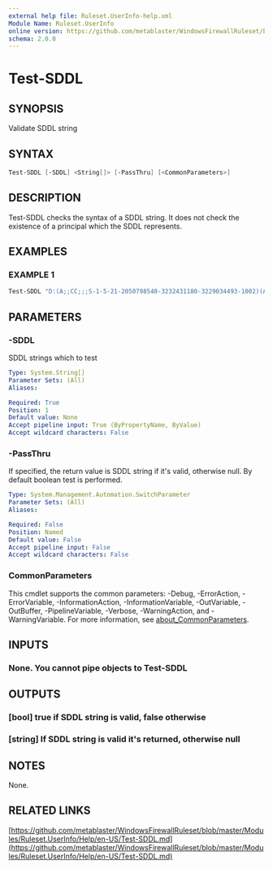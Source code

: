 ```yaml
---
external help file: Ruleset.UserInfo-help.xml
Module Name: Ruleset.UserInfo
online version: https://github.com/metablaster/WindowsFirewallRuleset/blob/master/Modules/Ruleset.UserInfo/Help/en-US/Test-SDDL.md
schema: 2.0.0
---
```


# Test-SDDL

## SYNOPSIS

Validate SDDL string

## SYNTAX

```powershell
Test-SDDL [-SDDL] <String[]> [-PassThru] [<CommonParameters>]
```

## DESCRIPTION

Test-SDDL checks the syntax of a SDDL string.
It does not check the existence of a principal which the SDDL represents.

## EXAMPLES

### EXAMPLE 1

```powershell
Test-SDDL "D:(A;;CC;;;S-1-5-21-2050798540-3232431180-3229034493-1002)(A;;CC;;;S-1-5-21-2050798540-3232341180-3229034493-1001)"
```

## PARAMETERS

### -SDDL

SDDL strings which to test

```yaml
Type: System.String[]
Parameter Sets: (All)
Aliases:

Required: True
Position: 1
Default value: None
Accept pipeline input: True (ByPropertyName, ByValue)
Accept wildcard characters: False
```

### -PassThru

If specified, the return value is SDDL string if it's valid, otherwise null.
By default boolean test is performed.

```yaml
Type: System.Management.Automation.SwitchParameter
Parameter Sets: (All)
Aliases:

Required: False
Position: Named
Default value: False
Accept pipeline input: False
Accept wildcard characters: False
```

### CommonParameters

This cmdlet supports the common parameters: -Debug, -ErrorAction, -ErrorVariable, -InformationAction, -InformationVariable, -OutVariable, -OutBuffer, -PipelineVariable, -Verbose, -WarningAction, and -WarningVariable. For more information, see [about_CommonParameters](http://go.microsoft.com/fwlink/?LinkID=113216).

## INPUTS

### None. You cannot pipe objects to Test-SDDL

## OUTPUTS

### [bool] true if SDDL string is valid, false otherwise

### [string] If SDDL string is valid it's returned, otherwise null

## NOTES

None.

## RELATED LINKS

[https://github.com/metablaster/WindowsFirewallRuleset/blob/master/Modules/Ruleset.UserInfo/Help/en-US/Test-SDDL.md](https://github.com/metablaster/WindowsFirewallRuleset/blob/master/Modules/Ruleset.UserInfo/Help/en-US/Test-SDDL.md)
